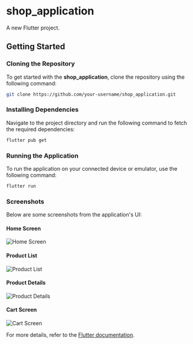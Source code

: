 # shop_application

A new Flutter project.

## Getting Started

### Cloning the Repository

To get started with the **shop_application**, clone the repository using the following command:

```bash
git clone https://github.com/your-username/shop_application.git
```

### Installing Dependencies

Navigate to the project directory and run the following command to fetch the required dependencies:

```bash
flutter pub get
```

### Running the Application

To run the application on your connected device or emulator, use the following command:

```bash
flutter run
```

### Screenshots

Below are some screenshots from the application's UI:

#### Home Screen
![Home Screen](images/1.png)

#### Product List
![Product List](images/2.png)

#### Product Details
![Product Details](images/3.png)

#### Cart Screen
![Cart Screen](images/4.png)

For more details, refer to the [Flutter documentation](https://docs.flutter.dev/).
